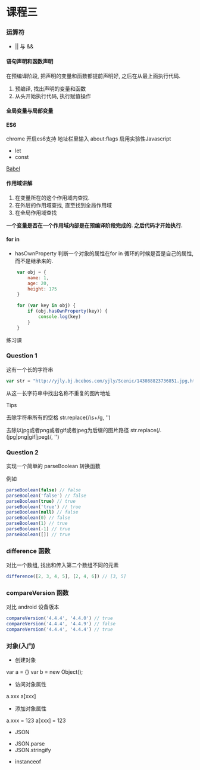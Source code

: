 课程三
==========

### 运算符

+ || 与 &&

#### 语句声明和函数声明

在预编译阶段, 把声明的变量和函数都提前声明好, 之后在从最上面执行代码.

1. 预编译, 找出声明的变量和函数
2. 从头开始执行代码, 执行赋值操作

#### 全局变量与局部变量

#### ES6
chrome 开启es6支持
地址栏里输入 about:flags
启用实验性Javascript

+ let
+ const

[Babel](https://babeljs.io/)

#### 作用域讲解

1. 在变量所在的这个作用域内查找.
2. 在外层的作用域查找, 直至找到全局作用域
3. 在全局作用域查找

**一个变量是否在一个作用域内部是在预编译阶段完成的. 之后代码才开始执行.**

#### for in 

+ hasOwnProperty 判断一个对象的属性在for in 循环的时候是否是自己的属性,而不是继承来的.

```javascript
    var obj = {
        name: 1,
        age: 20,
        height: 175
    }
    
    for (var key in obj) {
        if (obj.hasOwnProperty(key)) {
            console.log(key)
        }
    }
```

练习课

### Question 1

这有一个长的字符串

```javascript
var str = "http://yjly.bj.bcebos.com/yjly/Scenic/143088823736851.jpg,http://yjly.bj.bcebos.com/yjly/Scenic/143088823739481.jpg,http://yjly.bj.bcebos.com/yjly/Scenic/143088823739695.jpg, http://yjly.bj.bcebos.com/yjly/Scenic/143088823739695@2x.jpg, http://yjly.bj.bcebos.com/yjly/Scenic/143088823739481@3x.jpg, http://yjly.bj.bcebos.com/yjly/Scenic/143088888739695@2x.jpeg"
```

从这一长字符串中找出名称不重复的图片地址

Tips

去除字符串所有的空格
str.replace(/\s+/g, '')

去除以jpg或者png或者gif或者jpeg为后缀的图片路径
str.replace(/\.(jpg|png|gif|jpeg)/, '')


### Question 2
实现一个简单的 parseBoolean 转换函数

例如

```javascript
parseBoolean(false) // false
parseBoolean('false') // false
parseBoolean(true) // true
parseBoolean('true') // true
parseBoolean(null) // false
parseBoolean(0) // false
parseBoolean(1) // true
parseBoolean(-1) // true
parseBoolean([]) // true
```

### difference 函数
对比一个数组, 找出和传入第二个数组不同的元素

```javascript
difference([2, 3, 4, 5], [2, 4, 6]) // [3, 5]
```

### compareVersion 函数
对比 android 设备版本

```javascript
compareVersion('4.4.4', '4.4.0') // true
compareVersion('4.4.4', '4.4.9') // false
compareVersion('4.4.4', '4.4.4') // true
```


### 对象(入门)

+ 创建对象

var a = {}
var b = new Object();

+ 访问对象属性

a.xxx
a[xxx]

+ 添加对象属性

a.xxx = 123
a[xxx] = 123

+ JSON

- JSON.parse
- JSON.stringify

+ instanceof

